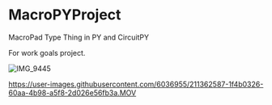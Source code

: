 # MacroPYProject
 MacroPad Type Thing in PY and CircuitPY

For work goals project.

![IMG_9445](https://user-images.githubusercontent.com/6036955/211361817-01945846-b968-4868-a04a-b52601d8e84e.jpeg)


https://user-images.githubusercontent.com/6036955/211362587-1f4b0326-60aa-4b98-a5f8-2d026e56fb3a.MOV

